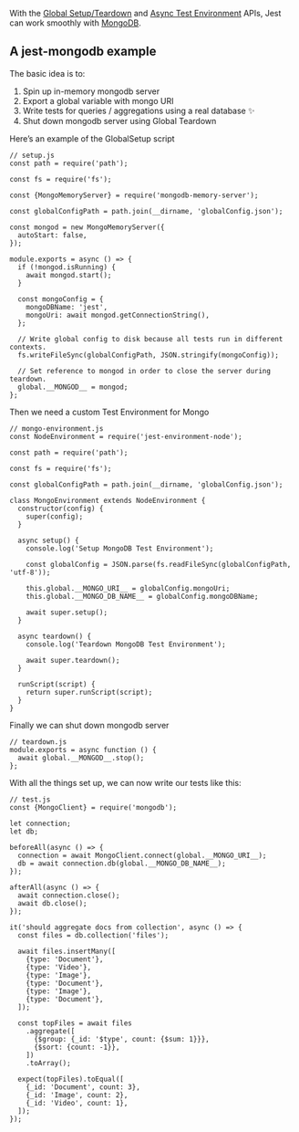 With the [Global Setup/Teardown](Configuration.md#globalsetup-string) and [Async Test Environment](Configuration.md#testenvironment-string) APIs, Jest can work smoothly with [MongoDB](https://www.mongodb.com/).

## A jest-mongodb example

The basic idea is to:

1.  Spin up in-memory mongodb server
2.  Export a global variable with mongo URI
3.  Write tests for queries / aggregations using a real database ✨
4.  Shut down mongodb server using Global Teardown

Here’s an example of the GlobalSetup script

    // setup.js
    const path = require('path');

    const fs = require('fs');

    const {MongoMemoryServer} = require('mongodb-memory-server');

    const globalConfigPath = path.join(__dirname, 'globalConfig.json');

    const mongod = new MongoMemoryServer({
      autoStart: false,
    });

    module.exports = async () => {
      if (!mongod.isRunning) {
        await mongod.start();
      }

      const mongoConfig = {
        mongoDBName: 'jest',
        mongoUri: await mongod.getConnectionString(),
      };

      // Write global config to disk because all tests run in different contexts.
      fs.writeFileSync(globalConfigPath, JSON.stringify(mongoConfig));

      // Set reference to mongod in order to close the server during teardown.
      global.__MONGOD__ = mongod;
    };

Then we need a custom Test Environment for Mongo

    // mongo-environment.js
    const NodeEnvironment = require('jest-environment-node');

    const path = require('path');

    const fs = require('fs');

    const globalConfigPath = path.join(__dirname, 'globalConfig.json');

    class MongoEnvironment extends NodeEnvironment {
      constructor(config) {
        super(config);
      }

      async setup() {
        console.log('Setup MongoDB Test Environment');

        const globalConfig = JSON.parse(fs.readFileSync(globalConfigPath, 'utf-8'));

        this.global.__MONGO_URI__ = globalConfig.mongoUri;
        this.global.__MONGO_DB_NAME__ = globalConfig.mongoDBName;

        await super.setup();
      }

      async teardown() {
        console.log('Teardown MongoDB Test Environment');

        await super.teardown();
      }

      runScript(script) {
        return super.runScript(script);
      }
    }

Finally we can shut down mongodb server

    // teardown.js
    module.exports = async function () {
      await global.__MONGOD__.stop();
    };

With all the things set up, we can now write our tests like this:

    // test.js
    const {MongoClient} = require('mongodb');

    let connection;
    let db;

    beforeAll(async () => {
      connection = await MongoClient.connect(global.__MONGO_URI__);
      db = await connection.db(global.__MONGO_DB_NAME__);
    });

    afterAll(async () => {
      await connection.close();
      await db.close();
    });

    it('should aggregate docs from collection', async () => {
      const files = db.collection('files');

      await files.insertMany([
        {type: 'Document'},
        {type: 'Video'},
        {type: 'Image'},
        {type: 'Document'},
        {type: 'Image'},
        {type: 'Document'},
      ]);

      const topFiles = await files
        .aggregate([
          {$group: {_id: '$type', count: {$sum: 1}}},
          {$sort: {count: -1}},
        ])
        .toArray();

      expect(topFiles).toEqual([
        {_id: 'Document', count: 3},
        {_id: 'Image', count: 2},
        {_id: 'Video', count: 1},
      ]);
    });
